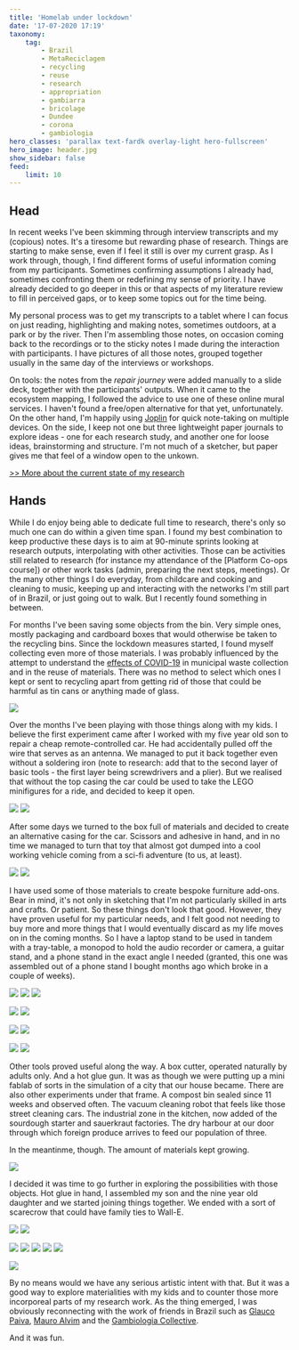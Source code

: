 ```yaml
---
title: 'Homelab under lockdown'
date: '17-07-2020 17:19'
taxonomy:
    tag:
        - Brazil
        - MetaReciclagem
        - recycling
        - reuse
        - research
        - appropriation
        - gambiarra
        - bricolage
        - Dundee
        - corona
        - gambiologia
hero_classes: 'parallax text-fardk overlay-light hero-fullscreen'
hero_image: header.jpg
show_sidebar: false
feed:
    limit: 10
---
```


## Head

In recent weeks I've been skimming through interview transcripts and my (copious) notes. It's a tiresome but rewarding phase of research. Things are starting to make sense, even if I feel it still is over my current grasp. As I work through, though, I find different forms of useful information coming from my participants. Sometimes confirming assumptions I already had, sometimes confronting them or redefining my sense of priority. I have already decided to go deeper in this or that aspects of my literature review to fill in perceived gaps, or to keep some topics out for the time being.

My personal process was to get my transcripts to a tablet where I can focus on just reading, highlighting and making notes, sometimes outdoors, at a park or by the river. Then I'm assembling those notes, on occasion coming back to the recordings or to the sticky notes I made during the interaction with participants. I have pictures of all those notes, grouped together usually in the same day of the interviews or workshops. 

On tools: the notes from the _repair journey_ were added manually to a slide deck, together with the participants' outputs. When it came to the ecosystem mapping, I followed the advice to use one of these online mural services. I haven't found a free/open alternative for that yet, unfortunately. On the other hand, I'm happily using [Joplin](https://joplinapp.org/) for quick note-taking on multiple devices. On the side, I keep not one but three lightweight paper journals to explore ideas - one for each research study, and another one for loose ideas, brainstorming and structure. I'm not much of a sketcher, but paper gives me that feel of a window open to the unkown.

[>> More about the current state of my research](../research-progress)

## Hands

While I do enjoy being able to dedicate full time to research, there's only so much one can do within a given time span. I found my best combination to keep productive these days is to aim at 90-minute sprints looking at research outputs, interpolating with other activities. Those can be activities still related to research (for instance my attendance of the [Platform Co-ops course]) or other work tasks (admin, preparing the next steps, meetings). Or the many other things I do everyday, from childcare and cooking and cleaning to music, keeping up and interacting with the networks I'm still part of in Brazil, or just going out to walk. But I recently found something in between.

For months I've been saving some objects from the bin. Very simple ones, mostly packaging and cardboard boxes that would otherwise be taken to the recycling bins. Since the lockdown measures started, I found myself collecting even more of those materials. I was probably influenced by the attempt to understand the [effects of COVID-19](https://is.efeefe.me/opendott/non-essential) in municipal waste collection and in the reuse of materials. There was no method to select which ones I kept or sent to recycling apart from getting rid of those that could be harmful as tin cans or anything made of glass.

![](materials-01.jpg?lightbox)

Over the months I've been playing with those things along with my kids. I believe the first experiment came after I worked with my five year old son to repair a cheap remote-controlled car. He had accidentally pulled off the wire that serves as an antenna. We managed to put it back together even without a soldering iron (note to research: add that to the second layer of basic tools - the first layer being screwdrivers and a plier). But we realised that without the top casing the car could be used to take the LEGO minifigures for a ride, and decided to keep it open.

![](car-internals-01.jpg?lightbox&cropResize=525,500)
![](car-internals-02.jpg?lightbox&cropResize=525,500)

After some days we turned to the box full of materials and decided to create an alternative casing for the car. Scissors and adhesive in hand, and in no time we managed to turn that toy that almost got dumped into a cool working vehicle coming from a sci-fi adventure (to us, at least).

![](car-top-01.jpg?lightbox&cropResize=525,500)
![](car-top-02.jpg?lightbox&cropResize=525,500)

I have used some of those materials to create bespoke furniture add-ons. Bear in mind, it's not only in sketching that I'm not particularly skilled in arts and crafts. Or patient. So these things don't look that good. However, they have proven useful for my particular needs, and I felt good not needing to buy more and more things that I would eventually discard as my life moves on in the coming months. So I have a laptop stand to be used in tandem with a tray-table, a monopod to hold the audio recorder or camera, a guitar stand, and a phone stand in the exact angle I needed (granted, this one was assembled out of a phone stand I bought months ago which broke in a couple of weeks).

![](laptop-stand-01.jpg?lightbox&cropResize=350,500)
![](laptop-stand-02.jpg?lightbox&cropResize=350,500)
![](laptop-stand-03.jpg?lightbox&cropResize=350,500)

![](monopod-01.jpg?lightbox)
![](monopod-02.jpg?lightbox)

![](guitar-stand-01.jpg?lightbox)
![](guitar-stand-02.jpg?lightbox)

![](phone-support-01.jpg?lightbox)
![](phone-support-02.jpg?lightbox)

Other tools proved useful along the way. A box cutter, operated naturally by adults only. And a hot glue gun. It was as though we were putting up a mini fablab of sorts in the simulation of a city that our house became. There are also other experiments under that frame. A compost bin sealed since 11 weeks and observed often. The vacuum cleaning robot that feels like those street cleaning cars. The industrial zone in the kitchen, now added of the sourdough starter and sauerkraut factories. The dry harbour at our door through which foreign produce arrives to feed our population of three. 

In the meantinme, though. The amount of materials kept growing.
 
![](materials-02.jpg?ligthbox)

I decided it was time to go further in exploring the possibilities with those objects. Hot glue in hand, I assembled my son and the nine year old daughter and we started joining things together. We ended with a sort of scarecrow that could have family ties to Wall-E.

![](scarecrow-02.jpg?lightbox)
![](scarecrow-03.jpg?lightbox)

![](scarecrow-04.jpg?lightbox)
![](scarecrow-05.jpg?lightbox)
![](scarecrow-06.jpg?lightbox)
![](scarecrow-07.jpg?lightbox)
![](scarecrow-08.jpg?lightbox)

![](scarecrow-01.jpg?lightbox)

By no means would we have any serious artistic intent with that. But it was a good way to explore materialities with my kids and to counter those more incorporeal parts of my research work. As the thing emerged, I was obviously reconnecting with the work of friends in Brazil such as [Glauco Paiva](https://www.glaucopaiva.com.br/fotos-de-quem-participou-das-oficinas), [Mauro Alvim](https://www.flickr.com/photos/102890313@N05/10510916333/in/pool-tropixel/) and the [Gambiologia Collective](http://www.gambiologia.net/blog/).

And it was fun.